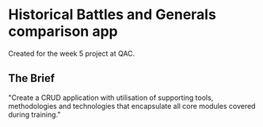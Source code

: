 # Historical Battles and Generals comparison app
Created for the week 5 project at QAC.

## The Brief
"Create a CRUD application with utilisation of supporting tools, methodologies and technologies that encapsulate all core modules covered during training."
